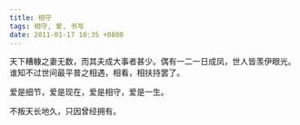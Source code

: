 ```yaml
---
title: 相守
tags: 相守, 爱, 书写
date: 2011-01-17 10:35 +0800
---
```



天下糟糠之妻无数，而其夫成大事者甚少。偶有一二一日成凤，世人皆羡伊眼光。谁知不过世间最平普之相遇，相看，相扶持罢了。

爱是细节，爱是现在，爱是相守，爱是一生。

不叛天长地久，只因曾经拥有。

